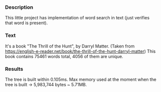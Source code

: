 ### Description
This little project has implementation of word search in text (just verifies that word is present).

### Text
It's a book "The Thrill of the Hunt", by Darryl Matter.
(Taken from https://english-e-reader.net/book/the-thrill-of-the-hunt-darryl-matter)
This book contains 75461 words total, 4056 of them are unique.

### Results
The tree is built within 0.105ms.
Max memory used at the moment when the tree is built -> 5,983,744 bytes ~ 5.71MB.
